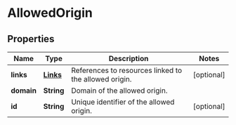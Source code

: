 

# AllowedOrigin


## Properties

| Name | Type | Description | Notes |
|------------ | ------------- | ------------- | -------------|
|**links** | [**Links**](Links.md) | References to resources linked to the allowed origin. |  [optional] |
|**domain** | **String** | Domain of the allowed origin. |  |
|**id** | **String** | Unique identifier of the allowed origin. |  [optional] |



